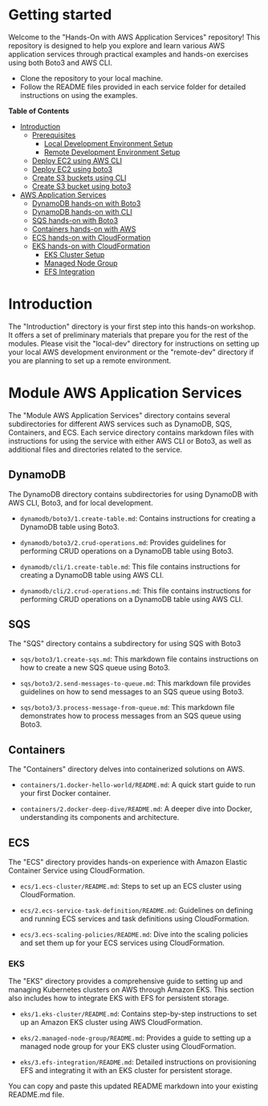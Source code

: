 # Getting started
Welcome to the "Hands-On with AWS Application Services" repository! This repository is designed to help you explore and learn various AWS application services through practical examples and hands-on exercises using both Boto3 and AWS CLI.

- Clone the repository to your local machine.
- Follow the README files provided in each service folder for detailed instructions on using the examples.

**Table of Contents**

- [Introduction](./introduction)
  - [Prerequisites](./introduction/1.prerequesites)
    - [Local Development Environment Setup](./introduction/1.prerequesites/local-dev)
    - [Remote Development Environment Setup](./introduction/1.prerequesites/remote-dev)
  - [Deploy EC2 using AWS CLI](./introduction/2.ec2/1.deploy-ec2-using-aws-cli.md)
  - [Deploy EC2 using boto3](./introduction/2.ec2/2.deploy-ec2-using-boto3.md)
  - [Create S3 buckets using CLI](./introduction/3.s3/1.create-s3-bucket-and-upload-file-using-cli.md)
  - [Create S3 bucket using boto3](./introduction/3.s3/2.create-s3-bucket-using-boto3.md)
- [AWS Application Services](./module-aws-application-serices)
  - [DynamoDB hands-on with Boto3](./module-aws-application-serices/dynamodb/boto3)
  - [DynamoDB hands-on with CLI](./module-aws-application-serices/dynamodb/cli)
  - [SQS hands-on with Boto3](./module-aws-application-serices/sqs/boto3)
  - [Containers hands-on with AWS](./module-aws-application-serices/containers)
  - [ECS hands-on with CloudFormation](./module-aws-application-serices/ecs)
  - [EKS hands-on with CloudFormation](./module-aws-application-serices/eks)
    - [EKS Cluster Setup](./module-aws-application-serices/eks/1.eks-cluster)
    - [Managed Node Group](./module-aws-application-serices/eks/2.managed-node-group)
    - [EFS Integration](./module-aws-application-serices/eks/3.efs-integration)

# Introduction

  The "Introduction" directory is your first step into this hands-on workshop. It offers a set of preliminary materials that prepare you for the rest of the modules. Please visit the "local-dev" directory for instructions on setting up your local AWS development environment or the "remote-dev" directory if you are planning to set up a remote environment.

 
# Module AWS Application Services
  The "Module AWS Application Services" directory contains several subdirectories for different AWS services such as DynamoDB, SQS, Containers, and ECS. Each service directory contains markdown files with instructions for using the service with either AWS CLI or Boto3, as well as additional files and directories related to the service.

## DynamoDB
  The DynamoDB directory contains subdirectories for using DynamoDB with AWS CLI, Boto3, and for local development.

  - `dynamodb/boto3/1.create-table.md`: Contains instructions for creating a DynamoDB table using Boto3.
  
  - `dynamodb/boto3/2.crud-operations.md`: Provides guidelines for performing CRUD operations on a DynamoDB table using Boto3.

  - `dynamodb/cli/1.create-table.md`: This file contains instructions for creating a DynamoDB table using AWS CLI.

  - `dynamodb/cli/2.crud-operations.md`: This file contains instructions for performing CRUD operations on a DynamoDB table using AWS CLI.

## SQS
  The "SQS" directory contains a subdirectory for using SQS with Boto3

  - `sqs/boto3/1.create-sqs.md`: This markdown file contains instructions on how to create a new SQS queue using Boto3.
  
  - `sqs/boto3/2.send-messages-to-queue.md`: This markdown file provides guidelines on how to send messages to an SQS queue using Boto3.
  
  - `sqs/boto3/3.process-message-from-queue.md`: This markdown file demonstrates how to process messages from an SQS queue using Boto3.

## Containers
  The "Containers" directory delves into containerized solutions on AWS.
    
  - `containers/1.docker-hello-world/README.md`: A quick start guide to run your first Docker container.
    
  - `containers/2.docker-deep-dive/README.md`: A deeper dive into Docker, understanding its components and architecture.

  ## ECS
  The "ECS" directory provides hands-on experience with Amazon Elastic Container Service using CloudFormation.

  - `ecs/1.ecs-cluster/README.md`: Steps to set up an ECS cluster using CloudFormation.
    
  - `ecs/2.ecs-service-task-definition/README.md`: Guidelines on defining and running ECS services and task definitions using CloudFormation.
    
  - `ecs/3.ecs-scaling-policies/README.md`: Dive into the scaling policies and set them up for your ECS services using CloudFormation.

  ### EKS
  The "EKS" directory provides a comprehensive guide to setting up and managing Kubernetes clusters on AWS through Amazon EKS. This section also includes how to integrate EKS with EFS for persistent storage.

  - `eks/1.eks-cluster/README.md`: Contains step-by-step instructions to set up an Amazon EKS cluster using AWS CloudFormation.
    
  - `eks/2.managed-node-group/README.md`: Provides a guide to setting up a managed node group for your EKS cluster using CloudFormation.
    
  - `eks/3.efs-integration/README.md`: Detailed instructions on provisioning EFS and integrating it with an EKS cluster for persistent storage.

  You can copy and paste this updated README markdown into your existing README.md file.